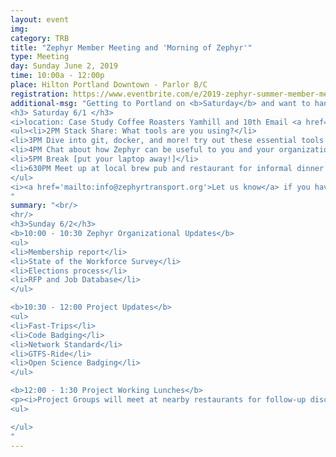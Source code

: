 ```yaml
---
layout: event
img:
category: TRB
title: "Zephyr Member Meeting and 'Morning of Zephyr'"
type: Meeting
day: Sunday June 2, 2019
time: 10:00a - 12:00p
place: Hilton Portland Downtown - Parlor B/C
registration: https://www.eventbrite.com/e/2019-zephyr-summer-member-meeting-tickets-61667117007
additional-msg: "Getting to Portland on <b>Saturday</b> and want to hang out?  We'd love to see you for some informal fun...bring your laptop! 
<h3> Saturday 6/1 </h3>
<i>location: Case Study Coffee Roasters Yamhill and 10th Email <a href='mailto:info@zephyrtransport.org'>info@zephyrtransport.org</a> if you want to make sure we update you or to let us know you are coming</i>
<ul><li>2PM Stack Share: What tools are you using?</li>
<li>3PM Dive into git, docker, and more! try out these essential tools in a supportive environment or show us your tips and tricks</li>
<li>4PM Chat about how Zephyr can be useful to you and your organization</li>
<li>5PM Break [put your laptop away!]</li>
<li>630PM Meet up at local brew pub and restaurant for informal dinner and conversation [ location: Von Ebert Taproom ]</li>
</ul>
<i><a href='mailto:info@zephyrtransport.org'>Let us know</a> if you have questions or want to come...or just show up!</i>
"
summary: "<br/>
<hr/>
<h3>Sunday 6/2</h3>
<b>10:00 - 10:30 Zephyr Organizational Updates</b>
<ul>
<li>Membership report</li>
<li>State of the Workforce Survey</li>
<li>Elections process</li>
<li>RFP and Job Database</li>
</ul>

<b>10:30 - 12:00 Project Updates</b>
<ul>
<li>Fast-Trips</li>
<li>Code Badging</li>
<li>Network Standard</li>
<li>GTFS-Ride</li>
<li>Open Science Badging</li>
</ul>

<b>12:00 - 1:30 Project Working Lunches</b>
<p><i>Project Groups will meet at nearby restaurants for follow-up discussions</i></p>
<ul>

</ul>
"
---
```


